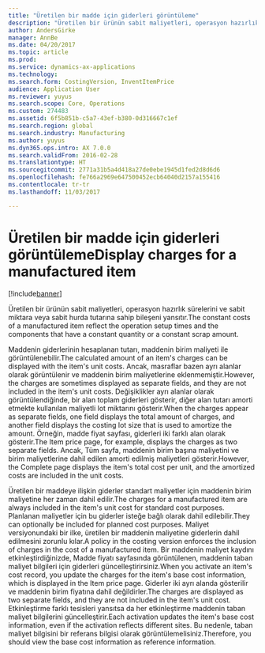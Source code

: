 ```yaml
---
title: "Üretilen bir madde için giderleri görüntüleme"
description: "Üretilen bir ürünün sabit maliyetleri, operasyon hazırlık sürelerini ve sabit miktara veya sabit hurda tutarına sahip bileşeni yansıtır."
author: AndersGirke
manager: AnnBe
ms.date: 04/20/2017
ms.topic: article
ms.prod: 
ms.service: dynamics-ax-applications
ms.technology: 
ms.search.form: CostingVersion, InventItemPrice
audience: Application User
ms.reviewer: yuyus
ms.search.scope: Core, Operations
ms.custom: 274483
ms.assetid: 6f5b851b-c5a7-43ef-b380-0d316667c1ef
ms.search.region: global
ms.search.industry: Manufacturing
ms.author: yuyus
ms.dyn365.ops.intro: AX 7.0.0
ms.search.validFrom: 2016-02-28
ms.translationtype: HT
ms.sourcegitcommit: 2771a31b5a4d418a27de0ebe1945d1fed2d8d6d6
ms.openlocfilehash: fe766a2969e647500452ecb64040d2157a155416
ms.contentlocale: tr-tr
ms.lasthandoff: 11/03/2017

---
```


# <a name="display-charges-for-a-manufactured-item"></a><span data-ttu-id="a8f4a-103">Üretilen bir madde için giderleri görüntüleme</span><span class="sxs-lookup"><span data-stu-id="a8f4a-103">Display charges for a manufactured item</span></span>

[!include[banner](../includes/banner.md)]


<span data-ttu-id="a8f4a-104">Üretilen bir ürünün sabit maliyetleri, operasyon hazırlık sürelerini ve sabit miktara veya sabit hurda tutarına sahip bileşeni yansıtır.</span><span class="sxs-lookup"><span data-stu-id="a8f4a-104">The constant costs of a manufactured item reflect the operation setup times and the components that have a constant quantity or a constant scrap amount.</span></span>

<span data-ttu-id="a8f4a-105">Maddenin giderlerinin hesaplanan tutarı, maddenin birim maliyeti ile görüntülenebilir.</span><span class="sxs-lookup"><span data-stu-id="a8f4a-105">The calculated amount of an item's charges can be displayed with the item's unit costs.</span></span> <span data-ttu-id="a8f4a-106">Ancak, masraflar bazen ayrı alanlar olarak görüntülenir ve maddenin birim maliyetlerine eklenmemiştir.</span><span class="sxs-lookup"><span data-stu-id="a8f4a-106">However, the charges are sometimes displayed as separate fields, and they are not included in the item's unit costs.</span></span> <span data-ttu-id="a8f4a-107">Değişiklikler ayrı alanlar olarak görüntülendiğinde, bir alan toplam giderleri gösterir, diğer alan tutarı amorti etmekte kullanılan maliyetli lot miktarını gösterir.</span><span class="sxs-lookup"><span data-stu-id="a8f4a-107">When the charges appear as separate fields, one field displays the total amount of charges, and another field displays the costing lot size that is used to amortize the amount.</span></span> <span data-ttu-id="a8f4a-108">Örneğin, madde fiyat sayfası, giderleri iki farklı alan olarak gösterir.</span><span class="sxs-lookup"><span data-stu-id="a8f4a-108">The Item price page, for example, displays the charges as two separate fields.</span></span> <span data-ttu-id="a8f4a-109">Ancak, Tüm sayfa, maddenin birim başına maliyetini ve birim maliyetlerine dahil edilen amorti edilmiş maliyetleri gösterir.</span><span class="sxs-lookup"><span data-stu-id="a8f4a-109">However, the Complete page displays the item's total cost per unit, and the amortized costs are included in the unit costs.</span></span>

<span data-ttu-id="a8f4a-110">Üretilen bir maddeye ilişkin giderler standart maliyetler için maddenin birim maliyetine her zaman dahil edilir.</span><span class="sxs-lookup"><span data-stu-id="a8f4a-110">The charges for a manufactured item are always included in the item's unit cost for standard cost purposes.</span></span> <span data-ttu-id="a8f4a-111">Planlanan maliyetler için bu giderler isteğe bağlı olarak dahil edilebilir.</span><span class="sxs-lookup"><span data-stu-id="a8f4a-111">They can optionally be included for planned cost purposes.</span></span> <span data-ttu-id="a8f4a-112">Maliyet versiyonundaki bir ilke, üretilen bir maddenin maliyetine giderlerin dahil edilmesini zorunlu kılar.</span><span class="sxs-lookup"><span data-stu-id="a8f4a-112">A policy in the costing version enforces the inclusion of charges in the cost of a manufactured item.</span></span> <span data-ttu-id="a8f4a-113">Bir maddenin maliyet kaydını etkinleştirdiğinizde, Madde fiyatı sayfasında görüntülenen, maddenin taban maliyet bilgileri için giderleri güncelleştirirsiniz.</span><span class="sxs-lookup"><span data-stu-id="a8f4a-113">When you activate an item's cost record, you update the charges for the item's base cost information, which is displayed in the Item price page.</span></span> <span data-ttu-id="a8f4a-114">Giderler iki ayrı alanda gösterilir ve maddenin birim fiyatına dahil değildirler.</span><span class="sxs-lookup"><span data-stu-id="a8f4a-114">The charges are displayed as two separate fields, and they are not included in the item's unit cost.</span></span> <span data-ttu-id="a8f4a-115">Etkinleştirme farklı tesisleri yansıtsa da her etkinleştirme maddenin taban maliyet bilgilerini güncelleştirir.</span><span class="sxs-lookup"><span data-stu-id="a8f4a-115">Each activation updates the item's base cost information, even if the activation reflects different sites.</span></span> <span data-ttu-id="a8f4a-116">Bu nedenle, taban maliyet bilgisini bir referans bilgisi olarak görüntülemelisiniz.</span><span class="sxs-lookup"><span data-stu-id="a8f4a-116">Therefore, you should view the base cost information as reference information.</span></span>






